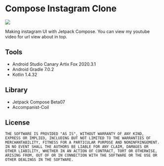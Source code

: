 # Compose Instagram Clone
![](https://i.ibb.co/xmkKrGT/Blue-and-Pink-Bold-Geometric-Fashion-Collection-You-Tube-Thumbnail.png)
 
Making instagram UI with Jetpack Compose. You can view my youtube video for url view about in top.

## Tools
- Android Studio Canary Artix Fox 2020.3.1
- Android Gradle 7.0.2
- Kotlin 1.4.32

## Library
- Jetpack Compose Beta07
- Accompanist-Coil

## License
```
THE SOFTWARE IS PROVIDED "AS IS", WITHOUT WARRANTY OF ANY KIND,
EXPRESS OR IMPLIED, INCLUDING BUT NOT LIMITED TO THE WARRANTIES OF
MERCHANTABILITY, FITNESS FOR A PARTICULAR PURPOSE AND NONINFRINGEMENT.
IN NO EVENT SHALL THE AUTHORS BE LIABLE FOR ANY CLAIM, DAMAGES OR
OTHER LIABILITY, WHETHER IN AN ACTION OF CONTRACT, TORT OR OTHERWISE,
ARISING FROM, OUT OF OR IN CONNECTION WITH THE SOFTWARE OR THE USE OR
OTHER DEALINGS IN THE SOFTWARE.

```
